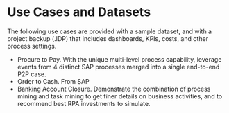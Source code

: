 # Use Cases and Datasets
The following use cases are provided with a sample dataset, and with a project backup (.IDP) that includes dashboards, KPIs, costs, and other process settings.

* Procure to Pay. With the unique multi-level process capability, leverage events from 4 distinct SAP processes merged into a single end-to-end P2P case.
* Order to Cash. From SAP
* Banking Account Closure. Demonstrate the combination of process mining and task mining to get finer details on business activities, and to recommend best RPA investments to simulate.

